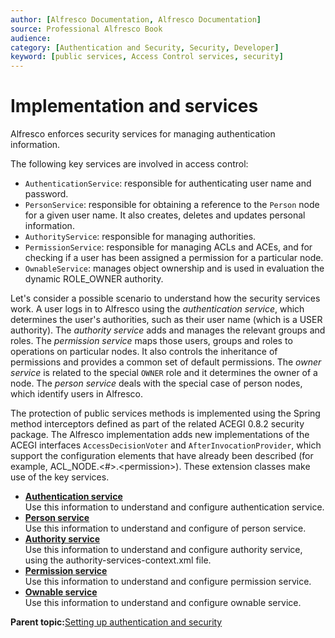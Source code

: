 ```yaml
---
author: [Alfresco Documentation, Alfresco Documentation]
source: Professional Alfresco Book
audience: 
category: [Authentication and Security, Security, Developer]
keyword: [public services, Access Control services, security]
---
```


# Implementation and services

Alfresco enforces security services for managing authentication information.

The following key services are involved in access control:

-   `AuthenticationService`: responsible for authenticating user name and password.
-   `PersonService`: responsible for obtaining a reference to the `Person` node for a given user name. It also creates, deletes and updates personal information.
-   `AuthorityService`: responsible for managing authorities.
-   `PermissionService`: responsible for managing ACLs and ACEs, and for checking if a user has been assigned a permission for a particular node.
-   `OwnableService`: manages object ownership and is used in evaluation the dynamic ROLE\_OWNER authority.

Let's consider a possible scenario to understand how the security services work. A user logs in to Alfresco using the *authentication service*, which determines the user's authorities, such as their user name \(which is a USER authority\). The *authority service* adds and manages the relevant groups and roles. The *permission service* maps those users, groups and roles to operations on particular nodes. It also controls the inheritance of permissions and provides a common set of default permissions. The *owner service* is related to the special `OWNER` role and it determines the owner of a node. The *person service* deals with the special case of person nodes, which identify users in Alfresco.

The protection of public services methods is implemented using the Spring method interceptors defined as part of the related ACEGI 0.8.2 security package. The Alfresco implementation adds new implementations of the ACEGI interfaces `AccessDecisionVoter` and `AfterInvocationProvider`, which support the configuration elements that have already been described \(for example, ACL\_NODE.<\#\>.<permission\>\). These extension classes make use of the key services.

-   **[Authentication service](../concepts/implserv-authentication.md)**  
Use this information to understand and configure authentication service.
-   **[Person service](../concepts/implserv-person.md)**  
Use this information to understand and configure of person service.
-   **[Authority service](../concepts/implserv-authority.md)**  
Use this information to understand and configure authority service, using the authority-services-context.xml file.
-   **[Permission service](../concepts/implserv-permiss.md)**  
Use this information to understand and configure permission service.
-   **[Ownable service](../concepts/implserv-ownable.md)**  
Use this information to understand and configure ownable service.

**Parent topic:**[Setting up authentication and security](../concepts/auth-intro.md)

